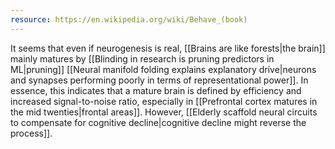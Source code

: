 ```yaml
---
resource: https://en.wikipedia.org/wiki/Behave_(book)
---
```


It seems that even if neurogenesis is real, [[Brains are like forests|the brain]] mainly matures by [[Blinding in research is pruning predictors in ML|pruning]] [[Neural manifold folding explains explanatory drive|neurons and synapses performing poorly in terms of representational power]]. In essence, this indicates that a mature brain is defined by efficiency and increased signal-to-noise ratio, especially in [[Prefrontal cortex matures in the mid twenties|frontal areas]]. However, [[Elderly scaffold neural circuits to compensate for cognitive decline|cognitive decline might reverse the process]].